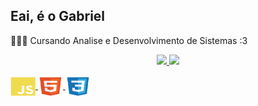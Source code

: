 ## Eai, é o Gabriel

👨🏻‍💻 Cursando Analise e Desenvolvimento de Sistemas :3

<div align = "center">
  <a href="https://github.com/GabrielSeverino177"/>
  <img height="180em" src="https://github-readme-stats.vercel.app/api?username=GabrielSeverino177&show_icons=true&theme=dark&include_all_commits=true&count_private=true"/>
  <img height"180em" src="https://github-readme-stats.vercel.app/api/top-langs/?username=GabrielSeverino177&layout=compact&langs_count=7"/>
</div>
<div style="display: inline_block"><br>
<img align="center" alt="Gabriel-Js" height="30" width="40" src="https://raw.githubusercontent.com/devicons/devicon/master/icons/javascript/javascript-plain.svg">
<img align="center" alt="Gabriel-HTML" height="30" width="40" src="https://raw.githubusercontent.com/devicons/devicon/master/icons/html5/html5-original.svg">
<img align="center" alt="Gabriel-CSS" height="30" width="40" src="https://raw.githubusercontent.com/devicons/devicon/master/icons/css3/css3-original.svg">
</div>
